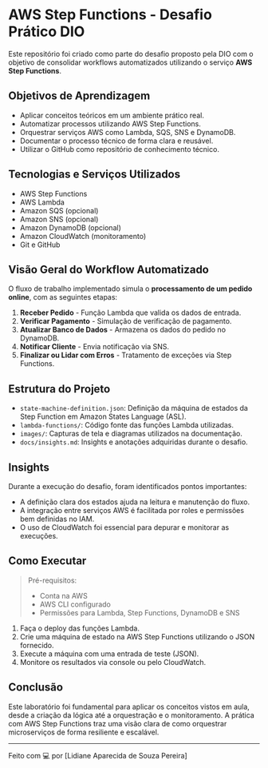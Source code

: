 # AWS Step Functions - Desafio Prático DIO

Este repositório foi criado como parte do desafio proposto pela DIO com o objetivo de consolidar workflows automatizados utilizando o serviço **AWS Step Functions**.

## Objetivos de Aprendizagem

- Aplicar conceitos teóricos em um ambiente prático real.
- Automatizar processos utilizando AWS Step Functions.
- Orquestrar serviços AWS como Lambda, SQS, SNS e DynamoDB.
- Documentar o processo técnico de forma clara e reusável.
- Utilizar o GitHub como repositório de conhecimento técnico.

## Tecnologias e Serviços Utilizados

- AWS Step Functions
- AWS Lambda
- Amazon SQS (opcional)
- Amazon SNS (opcional)
- Amazon DynamoDB (opcional)
- Amazon CloudWatch (monitoramento)
- Git e GitHub

## Visão Geral do Workflow Automatizado

O fluxo de trabalho implementado simula o **processamento de um pedido online**, com as seguintes etapas:

1. **Receber Pedido** - Função Lambda que valida os dados de entrada.
2. **Verificar Pagamento** - Simulação de verificação de pagamento.
3. **Atualizar Banco de Dados** - Armazena os dados do pedido no DynamoDB.
4. **Notificar Cliente** - Envia notificação via SNS.
5. **Finalizar ou Lidar com Erros** - Tratamento de exceções via Step Functions.


##  Estrutura do Projeto

- `state-machine-definition.json`: Definição da máquina de estados da Step Function em Amazon States Language (ASL).
- `lambda-functions/`: Código fonte das funções Lambda utilizadas.
- `images/`: Capturas de tela e diagramas utilizados na documentação.
- `docs/insights.md`: Insights e anotações adquiridas durante o desafio.


## Insights

Durante a execução do desafio, foram identificados pontos importantes:
- A definição clara dos estados ajuda na leitura e manutenção do fluxo.
- A integração entre serviços AWS é facilitada por roles e permissões bem definidas no IAM.
- O uso de CloudWatch foi essencial para depurar e monitorar as execuções.

## Como Executar

> Pré-requisitos:
> - Conta na AWS
> - AWS CLI configurado
> - Permissões para Lambda, Step Functions, DynamoDB e SNS

1. Faça o deploy das funções Lambda.
2. Crie uma máquina de estado na AWS Step Functions utilizando o JSON fornecido.
3. Execute a máquina com uma entrada de teste (JSON).
4. Monitore os resultados via console ou pelo CloudWatch.

##  Conclusão

Este laboratório foi fundamental para aplicar os conceitos vistos em aula, desde a criação da lógica até a orquestração e o monitoramento. A prática com AWS Step Functions traz uma visão clara de como orquestrar microserviços de forma resiliente e escalável.

---

Feito com 💻 por [Lidiane Aparecida de Souza Pereira]
